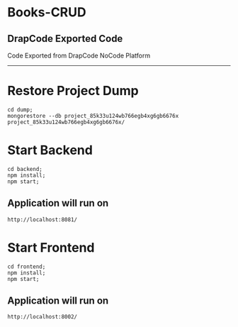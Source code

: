 # Books-CRUD

## DrapCode Exported Code
 
 Code Exported from DrapCode NoCode Platform

---------------------------------------------------------------------

# Restore Project Dump

```
cd dump;
mongorestore --db project_85k33u124wb766egb4xg6gb6676x project_85k33u124wb766egb4xg6gb6676x/
```

# Start Backend

```
cd backend;
npm install;
npm start;
```

## Application will run on

```
http://localhost:8081/
```

# Start Frontend

```
cd frontend;
npm install;
npm start;
```

## Application will run on

```
http://localhost:8002/
```
